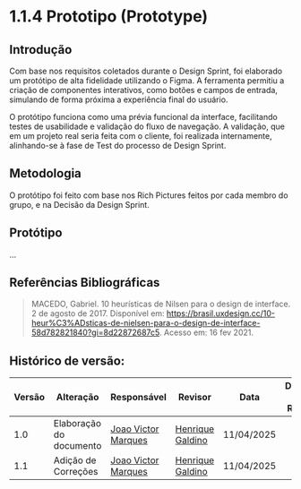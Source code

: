 # 1.1.4 Prototipo (Prototype)

## Introdução 
Com base nos requisitos coletados durante o Design Sprint, foi elaborado um protótipo de alta fidelidade utilizando o Figma. A ferramenta permitiu a criação de componentes interativos, como botões e campos de entrada, simulando de forma próxima a experiência final do usuário.

O protótipo funciona como uma prévia funcional da interface, facilitando testes de usabilidade e validação do fluxo de navegação. A validação, que em um projeto real seria feita com o cliente, foi realizada internamente, alinhando-se à fase de Test do processo de Design Sprint.

## Metodologia
O protótipo foi feito com base nos Rich Pictures feitos por cada membro do grupo, e na Decisão da Design Sprint.

## Protótipo
...

## Referências Bibliográficas
> MACEDO, Gabriel. 10 heurísticas de Nilsen para o design de interface. 2 de agosto de 2017. Disponível em: https://brasil.uxdesign.cc/10-heur%C3%ADsticas-de-nielsen-para-o-design-de-interface-58d782821840?gi=8d22872687c5. Acesso em: 16 fev 2021.

## Histórico de versão:

| Versão | Alteração                  | Responsável     | Revisor | Data       | Detalhes da Revisão |
| -      | -                          | -               | -       | -          | -                   |
| 1.0    | Elaboração do documento | [Joao Victor Marques](https://github.com/jmarquees) | [Henrique Galdino](https://github.com/hgaldino05) | 11/04/2025 | |
| 1.1    | Adição de Correções | [Joao Victor Marques](https://github.com/jmarquees) | [Henrique Galdino](https://github.com/hgaldino05) | 11/04/2025 | |
